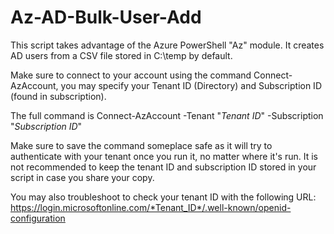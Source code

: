 # Az-AD-Bulk-User-Add
This script takes advantage of the Azure PowerShell "Az" module. It creates AD users from a CSV file stored in C:\temp by default.

Make sure to connect to your account using the command Connect-AzAccount, you may specify your Tenant ID (Directory) and Subscription ID (found in subscription). 

The full command is Connect-AzAccount -Tenant "*Tenant ID*" -Subscription "*Subscription ID*"

Make sure to save the command someplace safe as it will try to authenticate with your tenant once you run it, no matter where it's run. It is not recommended to keep the tenant ID and subscription ID stored in your script in case you share your copy.

You may also troubleshoot to check your tenant ID with the following URL: https://login.microsoftonline.com/*Tenant_ID*/.well-known/openid-configuration
